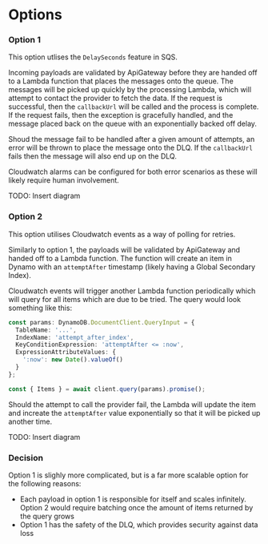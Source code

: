# Options

### Option 1

This option utlises the `DelaySeconds` feature in SQS. 

Incoming payloads are validated by ApiGateway before they are handed off to a Lambda function that places the messages onto the queue. The messages will be picked up quickly by the processing Lambda, which will attempt to contact the provider to fetch the data. If the request is successful, then the `callbackUrl` will be called and the process is complete. If the request fails, then the exception is gracefully handled, and the message placed back on the queue with an exponentially backed off delay.

Shoud the message fail to be handled after a given amount of attempts, an error will be thrown to place the message onto the DLQ. If the `callbackUrl` fails then the message will also end up on the DLQ.

Cloudwatch alarms can be configured for both error scenarios as these will likely require human involvement.

TODO: Insert diagram

### Option 2

This option utilises Cloudwatch events as a way of polling for retries.

Similarly to option 1, the payloads will be validated by ApiGateway and handed off to a Lambda function. The function will create an item in Dynamo with an `attemptAfter` timestamp (likely having a Global Secondary Index). 

Cloudwatch events will trigger another Lambda function periodically which will query for all items which are due to be tried. The query would look something like this:

```typescript
const params: DynamoDB.DocumentClient.QueryInput = {
  TableName: '...',
  IndexName: 'attempt_after_index',
  KeyConditionExpression: 'attemptAfter <= :now',
  ExpressionAttributeValues: {
    ':now': new Date().valueOf()
  }
};

const { Items } = await client.query(params).promise();
```

Should the attempt to call the provider fail, the Lambda will update the item and increate the `attemptAfter` value exponentially so that it will be picked up another time.

TODO: Insert diagram

### Decision

Option 1 is slighly more complicated, but is a far more scalable option for the following reasons:
- Each payload in option 1 is responsible for itself and scales infinitely. Option 2 would require batching once the amount of items returned by the query grows
- Option 1 has the safety of the DLQ, which provides security against data loss
